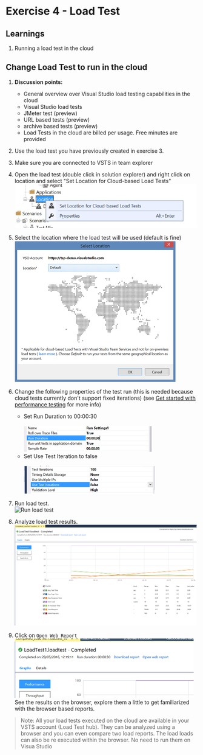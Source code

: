 # Exercise 4 - Load Test


## Learnings

1. Running a load test in the cloud

## Change Load Test to run in the cloud

1. **Discussion points:**
   * General overview over Visual Studio load testing capabilities in the cloud 
    * Visual Studio load tests
    * JMeter test (preview)
    * URL based tests (preview)
    * archive based tests (preview)
   * Load Tests in the cloud are billed per usage. Free minutes are provided

1. Use the load test you have previously created in exercise 3.

1. Make sure you are connected to VSTS in team explorer

1. Open the load test (double click in solution explorer) and right click on location and select "Set Location for Cloud-based Load Tests"
   ![Set Location](img/vsts-load-test-set-location.png)
   
1. Select the location where the load test will be used (default is fine)<br>
![Selection location](img/vsts-load-test-select-location.png)

1. Change the following properties of the test run (this is needed because cloud tests currently don't support fixed iterations) (see [Get started with performance testing](https://www.visualstudio.com/en-us/docs/test/performance-testing/getting-started/getting-started-with-performance-testing) for more info)
    * Set Run Duration to 00:00:30<br/>    
   ![Run load test](img/vsts-load-test-run-duration.png)
    * Set Use Test Iteration to false<br/>  
   ![Run load test](img/vsts-load-test-disable-test-iterations.png)

1. Run load test.<br/>
   ![Run load test](img/run-load-test.png)

1. Analyze load test results.<br/>
   ![Analyze results](img/vsts-load-test-report.png)
   
1. Click on `Open Web Report`<br/>
   ![Analyze results](img/vsts-load-test-click-web-report.png)<br/>
   See the results on the browser, explore them a little to get familiarized with the browser based reports.
   
> Note: All your load tests executed on the cloud are available in your VSTS account (Load Test hub). 
They can be analyzed using a browser and you can even compare two load reports.
The load loads can also be re executed within the browser. No need to run them on Visua Studio
